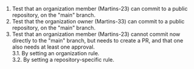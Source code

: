 1. Test that an organization member (Martins-23) can commit to a public repository, on the "main" branch.  
2. Test that the organization owner (Martins-33) can commit to a public repository, on the "main" branch.  
3. Test that an organization member (Martins-23) cannot commit now directly to the "main" branch, but needs to create a PR, and that one also needs at least one approval.  
    3.1. By setting an organization rule.  
    3.2. By setting a repository-specific rule.  
